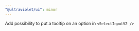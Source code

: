 ```yaml
---
"@ultraviolet/ui": minor
---
```


Add possibility to put a tooltip on an option in `<SelectInputV2 />`
